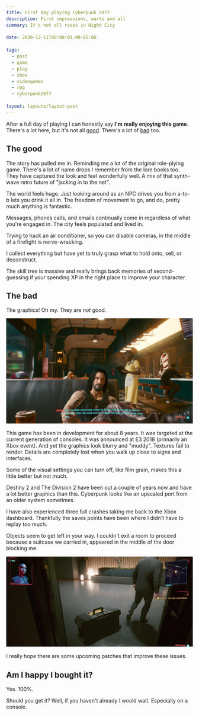 ```yaml
---
title: First day playing Cyberpunk 2077
description: First impressions, warts and all
summary: It's not all roses in Night City

date: 2020-12-11T00:00:01.00-05:00

tags:
  - post
  - game
  - play
  - xbox
  - videogames
  - rpg
  - cyberpunk2077

layout: layouts/layout-post
---
```

After a full day of playing I can honestly say <strong>I'm really enjoying this game</strong>. There's a lot here, but it's not all [good](#good). There's a lot of [bad](#bad) too. 


<h2 id="good">The good</h2>
The story has pulled me in. Reminding me a lot of the original role-plying game. There's a lot of name drops I remember from the lore books too. They have captured the look and feel wonderfully well. A mix of that synth-wave retro future of "jacking in to the net".

The world feels huge. Just looking around as an NPC drives you from a-to-b lets you drink it all in. The freedom of movement to go, and do, pretty much anything is fantastic.

Messages, phones calls, and emails continually come in regardless of what you're engaged in. The city feels populated and lived in.

Trying to hack an air conditioner, so you can disable cameras, in the middle of a firefight is nerve-wracking.

I collect everything but have yet to truly grasp what to hold onto, sell, or deconstruct.

The skill tree is massive and really brings back memories of second-guessing if your spending XP in the right place to improve your character.


<h2 id="bad">The bad</h2>

The graphics! Oh my. They are <em>not</em> good.

![screenshot showing Johnny Silverhand in a diner](/img/2020-12-11-screenshot-cyberpunk2077-diner.png)

This game has been in development for about 8 years. It was targeted at the current generation of consoles. It was announced at E3 2018 (primarily an Xbox event). And yet the graphics look blurry and "muddy". Textures fail to render. Details are completely lost when you walk up close to signs and interfaces.

Some of the visual settings you can turn off, like film grain, makes this a little better but not much.

Destiny 2 and The Division 2 have been out a couple of years now and have a lot better graphics than this. Cyberpunk looks like an upscaled port from an older system sometimes.

I have also experienced three full crashes taking me back to the Xbox dashboard. Thankfully the saves points have been where I didn't have to replay too much.

Objects seem to get left in your way. I couldn't exit a room to proceed because a suitcase we carried in, appeared in the middle of the door blocking me.

![screenshot showing suitcase blocking door](/img/2020-12-11-screenshot-cyberpunk2077-suitcase.png "")

I really hope there are some upcoming patches that improve these issues.

<h2>Am I happy I bought it?</h2>
Yes. 100%.

Should you get it? Well, if you haven't already I would wait. Especially on a console.

